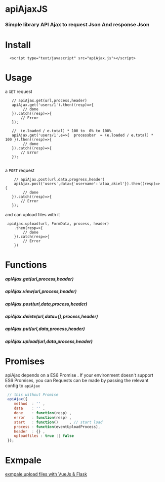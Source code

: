 # apiAjaxJS

### Simple library API Ajax to request Json And  response Json   

# Install 
   ```
     <script type="text/javascript" src="apiAjax.js"></script>
   ```
   
# Usage
a `GET` request
```
   // apiAjax.get(url,process,header)
   apiAjax.get('users/1').then((resp)=>{
        // done 
   }).catch((resp)=>{ 
       // Error  
   });
   
   //  (e.loaded / e.total) * 100 to  0% to 100% 
   apiAjax.get('users/1',e=>{  processbar  = (e.loaded / e.total) * 100 }).then((resp)=>{
        // done 
   }).catch((resp)=>{ 
       // Error  
   });
   
```
a `POST` request
```
    // apiAjax.post(url,data,progress,header)
    apiAjax.post('users',data={'username':'alaa_akiel'}).then((resp)=>{
        // done 
   }).catch((resp)=>{ 
       // Error  
   });

```
and can upload files with it 
```
 apiAjax.upload(url, FormData, process, header)
    .then(resp=>{
        // done 
    }).catch(resp=>{ 
        // Error
    })
```

# Functions 

##### apiAjax.get(url,process,header)
##### apiAjax.view(url,process,header)
##### apiAjax.post(url,data,process,header)
##### apiAjax.delete(url,data={},process,header)
##### apiAjax.put(url,data,process,header)
##### apiAjax.upload(url,data,process,header)


# Promises
 apiAjax depends on a ES6 Promise . If your environment doesn't support ES6 Promises, you can
 Requests can be made by passing the relevant config to `apiAjax` 
 
 ```js 
  // this without Promise
  apiAjax({
     method  : '' , 
     data    : '' , 
     done    : function(resp) , 
     error   : function(resp) , 
     start   : function()     , // start load 
     process : function(eventUploadProcess),
     header  : {} , 
     uploadfiles : true || false 
  });
 ```

# Exmpale
 [exmpale upload files with VueJs & Flask](https://github.com/AlaaProg/Flask-Vue-xhr/blob/master/admins/static/js/components/upload.js#L75)
